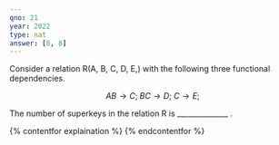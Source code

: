 ```yaml
---
qno: 21
year: 2022
type: nat
answer: [8, 8]
---
```



Consider a relation R(A, B, C, D, E,) with the following three functional dependencies. 

$$AB \rightarrow C; \; BC \rightarrow D; \; C \rightarrow E;$$

 The number of superkeys in the relation R is ______________ .

{% contentfor explaination %}
{% endcontentfor %}